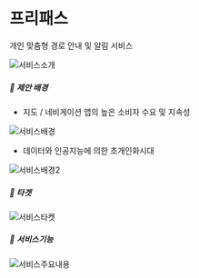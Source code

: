# 프리패스

개인 맞춤형 경로 안내 및 알림 서비스

![서비스소개](/uploads/2d9d2faf35637600b8581cd348b011fd/서비스소개.JPG)

##### 🔸 제안 배경

- 지도 / 네비게이션 앱의 높은 소비자 수요 및 지속성

![서비스배경](/uploads/1f9190cc69d80614ca9bcdd5b5eebf6c/서비스배경.JPG)


- 데이터와 인공지능에 의한 초개인화시대

![서비스배경2](/uploads/84dca75b07e94fadc020a8f6edcab070/서비스배경2.JPG)

##### 🔸 타겟

![서비스타켓](/uploads/73113fa79c3cb5f8c964cce57ad60e60/서비스타켓.JPG)

##### 🔸 서비스기능

![서비스주요내용](/uploads/a78ea3f5bd4823ebbd151ea2c582b91d/서비스주요내용.JPG)